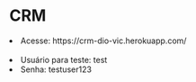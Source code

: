 # CRM

<li> Acesse: https://crm-dio-vic.herokuapp.com/ </li>
<br>
<li> Usuário para teste: test </li>
<li> Senha: testuser123 </li>
 
